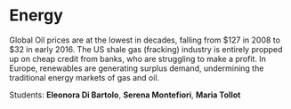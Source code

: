 Energy
======

Global Oil prices are at the lowest in decades, falling from $127 in 2008 to $32 in early 2016. The US shale gas (fracking) industry is entirely propped up on cheap credit from banks, who are struggling to make a profit. In Europe, renewables are generating surplus demand, undermining the traditional energy markets of gas and oil.

Students: __Eleonora Di Bartolo__, __Serena Montefiori__, __Maria Tollot__
